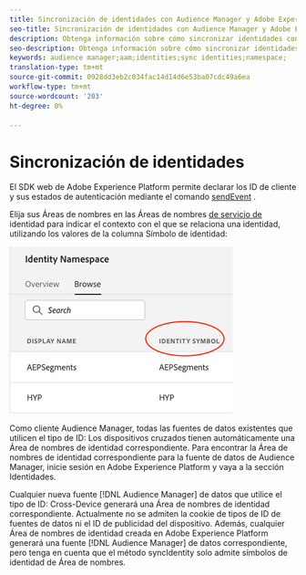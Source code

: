 ```yaml
---
title: Sincronización de identidades con Audience Manager y Adobe Experience Platform
seo-title: Sincronización de identidades con Audience Manager y Adobe Experience Platform con Adobe Experience Platform Web SDK
description: Obtenga información sobre cómo sincronizar identidades con Adobe Audience Manager con el SDK web Experience Platform
seo-description: Obtenga información sobre cómo sincronizar identidades con Adobe Audience Manager con el SDK web Experience Platform
keywords: audience manager;aam;identities;sync identities;namespace;
translation-type: tm+mt
source-git-commit: 0928dd3eb2c034fac14d14d6e53ba07cdc49a6ea
workflow-type: tm+mt
source-wordcount: '203'
ht-degree: 0%

---
```



# Sincronización de identidades

El SDK web de Adobe Experience Platform permite declarar los ID de cliente y sus estados de autenticación mediante el comando [sendEvent](./overview.md#syncing-identities) .

Elija sus Áreas de nombres en las Áreas de nombres [de servicio de](../../identity/../identity-service/namespaces.md) identidad para indicar el contexto con el que se relaciona una identidad, utilizando los valores de la columna Símbolo de identidad:

![Vista de la IU de Áreas de nombres](../../assets/edge_namespaceUI_identity-symbol.png)

Como cliente Audience Manager, todas las fuentes de datos existentes que utilicen el tipo de ID: Los dispositivos cruzados tienen automáticamente una Área de nombres de identidad correspondiente. Para encontrar la Área de nombres de identidad correspondiente para la fuente de datos de Audience Manager, inicie sesión en Adobe Experience Platform y vaya a la sección Identidades.

Cualquier nueva fuente [!DNL Audience Manager] de datos que utilice el tipo de ID: Cross-Device generará una Área de nombres de identidad correspondiente. Actualmente no se admiten la cookie de tipos de ID de fuentes de datos ni el ID de publicidad del dispositivo. Además, cualquier Área de nombres de identidad creada en Adobe Experience Platform generará una fuente [!DNL Audience Manager] de datos correspondiente, pero tenga en cuenta que el método syncIdentity solo admite símbolos de identidad de Área de nombres.
